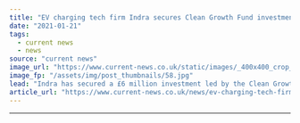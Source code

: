 ```yaml
---
title: "EV charging tech firm Indra secures Clean Growth Fund investment"
date: "2021-01-21"
tags: 
  - current news
  - news
source: "current news"
image_url: "https://www.current-news.co.uk/static/images/_400x400_crop_center-center/Indra-smart-charger-car-image-Indra.jpg"
image_fp: "/assets/img/post_thumbnails/58.jpg"
lead: "​Indra has secured a £6 million investment led by the Clean Growth Fund alongside Gulf Oil International."
article_url: "https://www.current-news.co.uk/news/ev-charging-tech-firm-indra-secures-clean-growth-fund-investment?utm_source=rss-feeds&utm_medium=rss&utm_campaign=rss"
---
```


---
